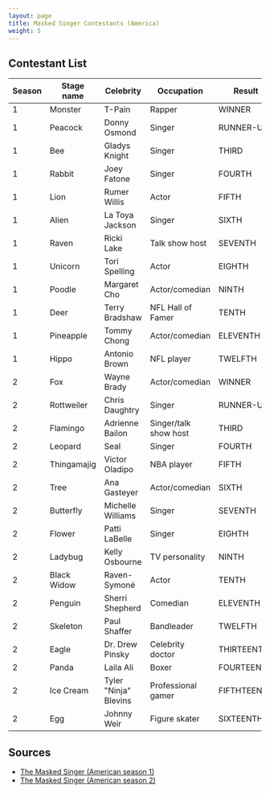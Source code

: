 ```yaml
---
layout: page
title: Masked Singer Contestants (America)
weight: 5
---
```


## Contestant List

| Season | Stage name | Celebrity | Occupation | Result |
| ------ | ---------- | --------- | ---------- | ------ |
| 1 | Monster | T-Pain | Rapper | WINNER |
| 1 | Peacock | Donny Osmond | Singer | RUNNER-UP |
| 1 | Bee | Gladys Knight | Singer | THIRD |
| 1 | Rabbit | Joey Fatone | Singer | FOURTH |
| 1 | Lion | Rumer Willis | Actor | FIFTH |
| 1 | Alien | La Toya Jackson | Singer | SIXTH |
| 1 | Raven | Ricki Lake | Talk show host | SEVENTH |
| 1 | Unicorn | Tori Spelling | Actor | EIGHTH |
| 1 | Poodle | Margaret Cho | Actor/comedian | NINTH |
| 1 | Deer | Terry Bradshaw | NFL Hall of Famer | TENTH |
| 1 | Pineapple | Tommy Chong | Actor/comedian | ELEVENTH |
| 1 | Hippo | Antonio Brown | NFL player | TWELFTH |
| 2 | Fox | Wayne Brady | Actor/comedian | WINNER |
| 2 | Rottweiler | Chris Daughtry | Singer | RUNNER-UP |
| 2 | Flamingo | Adrienne Bailon | Singer/talk show host | THIRD |
| 2 | Leopard | Seal | Singer | FOURTH |
| 2 | Thingamajig | Victor Oladipo | NBA player | FIFTH |
| 2 | Tree | Ana Gasteyer | Actor/comedian | SIXTH |
| 2 | Butterfly | Michelle Williams | Singer | SEVENTH |
| 2 | Flower | Patti LaBelle | Singer | EIGHTH |
| 2 | Ladybug | Kelly Osbourne | TV personality | NINTH |
| 2 | Black Widow | Raven-Symoné | Actor | TENTH |
| 2 | Penguin | Sherri Shepherd | Comedian | ELEVENTH |
| 2 | Skeleton | Paul Shaffer | Bandleader | TWELFTH |
| 2 | Eagle | Dr. Drew Pinsky | Celebrity doctor | THIRTEENTH |
| 2 | Panda | Laila Ali | Boxer | FOURTEENTH |
| 2 | Ice Cream | Tyler "Ninja" Blevins | Professional gamer | FIFTHTEENTH |
| 2 | Egg | Johnny Weir | Figure skater | SIXTEENTH |

## Sources

* [The Masked Singer (American season 1)](https://en.wikipedia.org/wiki/The_Masked_Singer_(American_season_1))
* [The Masked Singer (American season 2)](https://en.wikipedia.org/wiki/The_Masked_Singer_(American_season_2))

